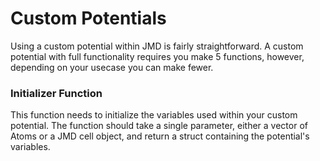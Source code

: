 # Custom Potentials

Using a custom potential within JMD is fairly straightforward. A custom potential with full functionality requires you make 5 functions, however, depending on your usecase you can make fewer. 

### Initializer Function

This function needs to initialize the variables used within your custom potential. The function should take a single parameter, either a vector of Atoms or a JMD cell object, and return a struct containing the potential's variables.
